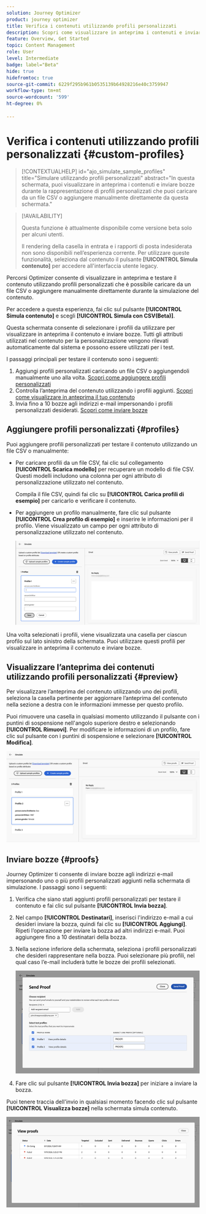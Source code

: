 ```yaml
---
solution: Journey Optimizer
product: journey optimizer
title: Verifica i contenuti utilizzando profili personalizzati
description: Scopri come visualizzare in anteprima i contenuti e inviare bozze utilizzando profili personalizzati.
feature: Overview, Get Started
topic: Content Management
role: User
level: Intermediate
badge: label="Beta"
hide: true
hidefromtoc: true
source-git-commit: 6229f295b961b0535139b64928216e40c3759947
workflow-type: tm+mt
source-wordcount: '599'
ht-degree: 0%

---
```



# Verifica i contenuti utilizzando profili personalizzati {#custom-profiles}

>[!CONTEXTUALHELP]
>id="ajo_simulate_sample_profiles"
>title="Simulare utilizzando profili personalizzati"
>abstract="In questa schermata, puoi visualizzare in anteprima i contenuti e inviare bozze durante la rappresentazione di profili personalizzati che puoi caricare da un file CSV o aggiungere manualmente direttamente da questa schermata."

>[!AVAILABILITY]
>
>Questa funzione è attualmente disponibile come versione beta solo per alcuni utenti.
>
>Il rendering della casella in entrata e i rapporti di posta indesiderata non sono disponibili nell’esperienza corrente. Per utilizzare queste funzionalità, seleziona dal contenuto il pulsante **[!UICONTROL Simula contenuto]** per accedere all&#39;interfaccia utente legacy.

Percorsi Optimizer consente di visualizzare in anteprima e testare il contenuto utilizzando profili personalizzati che è possibile caricare da un file CSV o aggiungere manualmente direttamente durante la simulazione del contenuto.

Per accedere a questa esperienza, fai clic sul pulsante **[!UICONTROL Simula contenuto]** e scegli **[!UICONTROL Simula con CSV(Beta)]**.

Questa schermata consente di selezionare i profili da utilizzare per visualizzare in anteprima il contenuto e inviare bozze. Tutti gli attributi utilizzati nel contenuto per la personalizzazione vengono rilevati automaticamente dal sistema e possono essere utilizzati per i test.

I passaggi principali per testare il contenuto sono i seguenti:

1. Aggiungi profili personalizzati caricando un file CSV o aggiungendoli manualmente uno alla volta. [Scopri come aggiungere profili personalizzati](#profiles)
1. Controlla l’anteprima del contenuto utilizzando i profili aggiunti. [Scopri come visualizzare in anteprima il tuo contenuto](#preview)
1. Invia fino a 10 bozze agli indirizzi e-mail impersonando i profili personalizzati desiderati. [Scopri come inviare bozze](#proofs)


## Aggiungere profili personalizzati {#profiles}

Puoi aggiungere profili personalizzati per testare il contenuto utilizzando un file CSV o manualmente:

* Per caricare profili da un file CSV, fai clic sul collegamento **[!UICONTROL Scarica modello]** per recuperare un modello di file CSV. Questi modelli includono una colonna per ogni attributo di personalizzazione utilizzato nel contenuto.

  Compila il file CSV, quindi fai clic su **[!UICONTROL Carica profili di esempio]** per caricarlo e verificare il contenuto.

* Per aggiungere un profilo manualmente, fare clic sul pulsante **[!UICONTROL Crea profilo di esempio]** e inserire le informazioni per il profilo. Viene visualizzato un campo per ogni attributo di personalizzazione utilizzato nel contenuto.

  ![](assets/simulate-custom-add.png)

Una volta selezionati i profili, viene visualizzata una casella per ciascun profilo sul lato sinistro della schermata. Puoi utilizzare questi profili per visualizzare in anteprima il contenuto e inviare bozze.

## Visualizzare l’anteprima dei contenuti utilizzando profili personalizzati {#preview}

Per visualizzare l’anteprima del contenuto utilizzando uno dei profili, seleziona la casella pertinente per aggiornare l’anteprima del contenuto nella sezione a destra con le informazioni immesse per questo profilo.

Puoi rimuovere una casella in qualsiasi momento utilizzando il pulsante con i puntini di sospensione nell&#39;angolo superiore destro e selezionando **[!UICONTROL Rimuovi]**. Per modificare le informazioni di un profilo, fare clic sul pulsante con i puntini di sospensione e selezionare **[!UICONTROL Modifica]**.

![](assets/simulate-custom-boxes.png)

## Inviare bozze {#proofs}

Journey Optimizer ti consente di inviare bozze agli indirizzi e-mail impersonando uno o più profili personalizzati aggiunti nella schermata di simulazione. I passaggi sono i seguenti:

1. Verifica che siano stati aggiunti profili personalizzati per testare il contenuto e fai clic sul pulsante **[!UICONTROL Invia bozza]**.

1. Nel campo **[!UICONTROL Destinatari]**, inserisci l&#39;indirizzo e-mail a cui desideri inviare la bozza, quindi fai clic su **[!UICONTROL Aggiungi]**. Ripeti l’operazione per inviare la bozza ad altri indirizzi e-mail. Puoi aggiungere fino a 10 destinatari della bozza.

1. Nella sezione inferiore della schermata, seleziona i profili personalizzati che desideri rappresentare nella bozza. Puoi selezionare più profili, nel qual caso l’e-mail includerà tutte le bozze dei profili selezionati.

   ![](assets/simulate-custom-proofs.png)

1. Fare clic sul pulsante **[!UICONTROL Invia bozza]** per iniziare a inviare la bozza.

Puoi tenere traccia dell&#39;invio in qualsiasi momento facendo clic sul pulsante **[!UICONTROL Visualizza bozze]** nella schermata simula contenuto.

![](assets/simulate-custom-sent-proofs.png)
